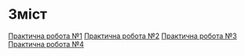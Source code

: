 # Зміст

[Практична робота №1](lab-1/lab-1.md)
[Практична робота №2](lab-2/lab-2.md)
[Практична робота №3](lab-3/lab-3.md)
[Практична робота №4](lab-4/lab-4.md)
